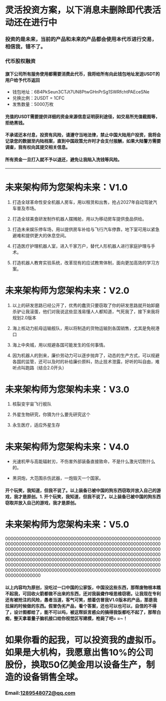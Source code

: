 # 灵活投资方案，以下消息未删除即代表活动还在进行中

### 投资的是未来，当前的产品和未来的产品都会使用本代币进行交易，相信我，错不了。

### 代币股权融资
#### 旗下公司所有服务使用都需要消费此代币，我将给所有向此钱包地址发送USDT的用户给予代币返回
- 钱包地址：6B4PkSeun3CTJt7UN8PtwGHnPrSg1SWRfchtPAEceSNe
- 兑换比例：2USDT = 1CFC
- 发售数量：5000万枚

#### 充值的USDT需要提供详细的资金来源信息证明获利途径，如交易所充值截图等，拒绝黑钱。

#### 不承诺还本付息，投资有风险，请遵守当地法律，禁止中国大陆用户投资，我将会记录您的数据至内陆档案，直到中国政策允许时才会支付报酬，如果大陆警方需要调查，我有权向其提交相关信息。

#### 所有资金一旦打入就不予以退还，避免让我陷入洗钱等风险。


------------

# 未来架构师为您架构未来：V1.0

1. 打造全球革命性安全机器人房车，用以租赁和出售，抢占2027年自动驾驶汽车普及市场。

3. 打造全球美食研发制作机器人摆摊舱，用以为移动房车提供食品供给。

5. 打造未来娱乐停车场，用以提供房车补给与飞行汽车停靠，地下室可用以紧急避难和提供更大的休息空间。

7. 打造医疗护理机器人室，进入千家万户，替代人形机器人进行家庭护理与手术。

9. 打造机器人教育实验系统，改革现有的应试教育体制，面向更加高效的学习方案。

# 未来架构师为您架构未来：V2.0

1. 以上的研发思路已经公开了，优秀的蠢货只要窃取了你的研发思路就开始卸磨杀驴让我滚蛋，他们对我说这些显浅易懂人人都知道，气死我了，接下来我将规划2.0版本

3. 海上核动力航母运输舰队，用以将制造的货物运输到各国销售，尤其是免税港口

5. 海上中央城，用以规避各国可能发生的任何事情。

7. 因为机器人的到来，廉价劳动力可以逐步抛弃了，动态的生产方式，可以规避各国的监管，还可以及时的补给廉价原料，防止技术泄露，好听的叫自由，难听点叫跑路（结合2.0开头）

# 未来架构师为您架构未来：V3.0

1. 核裂变宇宙飞行舰队

3. 外星生物研究，你猜为什么要先研究这个

1. 永生医疗，适应外星生存

# 未来架构师为您架构未来：V4.0

- 光速机甲与高能辐射刃，不伤害外部装备直接致命，不是什么激光切割什么的。

- 黑洞炮，大范围杀伤武器，一炮毁灭一个国家。

#### 开个玩笑，我知道，但我不说了。以上装备已被中国的狗东西窃取并放入自己的游戏，我才是原创。1. 开个玩笑，我知道，但我不说了。以上装备已被中国的狗东西窃取并放入自己的游戏，我才是原创。

# 未来架构师为您架构未来：V5.0

0000000000000000000000000000000000000000000000000000000000000000000000000000000000000000000000000000000000000000000000000000000000000000000000000000000000000000000000000000000000000000000000000000000000000000000000000000000000000000000000000000000000000000000000000000000000000000000000000000000000000000000000000000000000000000000000000000000000000000000000000000000000000000000000000000000000000000000000000000

#### 以上内容均为原创，没吃过一口中国的公家饭，中国没这些东西，那帮废物根本瞧不起我，可回收火箭都做不出来的东西，还对我装聋作哑思维窃密。让我现在专利还有被抢注的风险，愚者当道，客气可笑，想着仿冒我V1.0版本的产品，那是我拉屎的时候做的东西。假冒伪劣产品，看个答案，还也可以也可以，自信的不得了，设计图都给了，能不可以吗，被这帮妖言惑众的搞得我饭都吃不起了，那帮白痴，整天拿着量子脑机接口给你视觉区写建模，枪毙了吧= =~！

# 如果你看的起我，可以投资我的虚拟币。如果是大机构，我愿意出售10%的公司股份，换取50亿美金用以设备生产，制造的设备销售全球。

### Email:1289548072@qq.com







